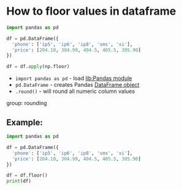 # How to floor values in dataframe

```python
import pandas as pd

df = pd.DataFrame({
  'phone': ['ip5', 'ip6', 'ip8', 'sms', 'xi'],
  'price': [204.10, 304.99, 404.5, 405.5, 305.90]
})

df = df.apply(np.floor)
```

- `import pandas as pd` - load [lib:Pandas module](/python-pandas/how-to-install-pandas)
- `pd.DataFrame` - creates Pandas [DataFrame object](https://pandas.pydata.org/docs/reference/api/pandas.DataFrame.html)
- `.round()` - will round all numeric column values

group: rounding

## Example: 
```python
import pandas as pd

df = pd.DataFrame({
  'phone': ['ip5', 'ip6', 'ip8', 'sms', 'xi'],
  'price': [204.10, 304.99, 404.5, 405.5, 305.90]
})

df = df.floor()
print(df)
```

